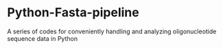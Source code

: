 # Python-Fasta-pipeline
A series of codes for conveniently handling and analyzing oligonucleotide sequence data in Python
